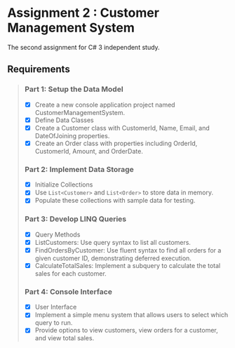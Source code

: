 
# Assignment 2 : Customer Management System

The second assignment for C# 3 independent study.

## Requirements

> ### Part 1: Setup the Data Model
>
> - [x] Create a new console application project named CustomerManagementSystem.
> - [x] Define Data Classes
> - [x] Create a Customer class with CustomerId, Name, Email, and DateOfJoining properties.
> - [x] Create an Order class with properties including OrderId, CustomerId, Amount, and OrderDate.
>
> ### Part 2: Implement Data Storage
>
> - [x] Initialize Collections
> - [x] Use `List<Customer>` and `List<Order>` to store data in memory.
> - [x] Populate these collections with sample data for testing.
>
> ### Part 3: Develop LINQ Queries
>
> - [x] Query Methods
> - [x] ListCustomers: Use query syntax to list all customers.
> - [x] FindOrdersByCustomer: Use fluent syntax to find all orders for a given customer ID, demonstrating deferred execution.
> - [x] CalculateTotalSales: Implement a subquery to calculate the total sales for each customer.
>
> ### Part 4: Console Interface
>
> - [x] User Interface
> - [x] Implement a simple menu system that allows users to select which query to run.
> - [x] Provide options to view customers, view orders for a customer, and view total sales.
